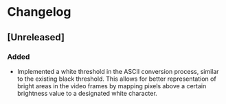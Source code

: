 # Changelog

## [Unreleased]

### Added
- Implemented a white threshold in the ASCII conversion process, similar to the existing black threshold. This allows for better representation of bright areas in the video frames by mapping pixels above a certain brightness value to a designated white character.